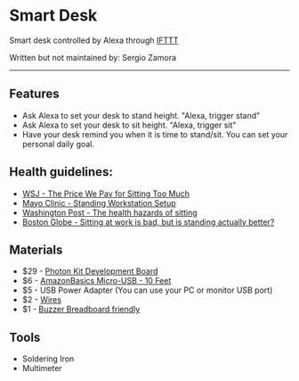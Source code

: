 # Smart Desk
Smart desk controlled by Alexa through [IFTTT](https://ifttt.com/)

Written but not maintained by: Sergio Zamora
***
## Features
* Ask Alexa to set your desk to stand height. "Alexa, trigger stand"
* Ask Alexa to set your desk to sit height. "Alexa, trigger sit"
* Have your desk remind you when it is time to stand/sit. You can set your personal daily goal.

## Health guidelines:
* [WSJ - The Price We Pay for Sitting Too Much](https://www.wsj.com/articles/the-price-we-pay-for-sitting-too-much-1443462015)
* [Mayo Clinic - Standing Workstation Setup](http://www.mayoclinic.org/healthy-lifestyle/adult-health/in-depth/standing-workstation/art-20088544)
* [Washington Post - The health hazards of sitting](https://www.washingtonpost.com/apps/g/page/national/the-health-hazards-of-sitting/750/?tid=a_inl)
* [Boston Globe - Sitting at work is bad, but is standing actually better?](https://www.bostonglobe.com/lifestyle/health-wellness/2014/11/03/yes-sitting-work-bad-but-standing-actually-better/7ceei6fb0B7QjgAH3FlOrK/story.html)

## Materials
* $29 - [Photon Kit Development Board](https://store.particle.io/products/photon-kit)
* $6 - [AmazonBasics Micro-USB - 10 Feet](https://www.amazon.com/dp/B013PVL3UG)
* $5 - USB Power Adapter (You can use your PC or monitor USB port)
* $2 - [Wires](https://www.adafruit.com/products/1956)
* $1 - [Buzzer Breadboard friendly](https://www.adafruit.com/products/1536)

## Tools
* Soldering Iron
* Multimeter
